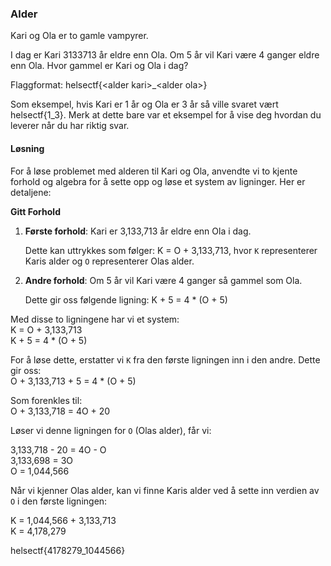 ### Alder
Kari og Ola er to gamle vampyrer.

I dag er Kari 3133713 år eldre enn Ola. Om 5 år vil Kari være 4 ganger eldre enn Ola. Hvor gammel er Kari og Ola i dag?

Flaggformat: helsectf{\<alder kari\>\_\<alder ola\>}

Som eksempel, hvis Kari er 1 år og Ola er 3 år så ville svaret vært helsectf{1_3}. Merk at dette bare var et eksempel for å vise deg hvordan du leverer når du har riktig svar.

#### Løsning

For å løse problemet med alderen til Kari og Ola, anvendte vi to kjente forhold og algebra for å sette opp og løse et system av ligninger. Her er detaljene:

**Gitt Forhold**

1. **Første forhold**: Kari er 3,133,713 år eldre enn Ola i dag.

   Dette kan uttrykkes som følger: K = O + 3,133,713, hvor `K` representerer Karis alder og `O` representerer Olas alder.

2. **Andre forhold**: Om 5 år vil Kari være 4 ganger så gammel som Ola.
    
    Dette gir oss følgende ligning: K + 5 = 4 * (O + 5)


Med disse to ligningene har vi et system:\
K = O + 3,133,713\
K + 5 = 4 * (O + 5)


For å løse dette, erstatter vi `K` fra den første ligningen inn i den andre. Dette gir oss: \
O + 3,133,713 + 5 = 4 * (O + 5)

Som forenkles til: \
O + 3,133,718 = 4O + 20

Løser vi denne ligningen for `O` (Olas alder), får vi:

3,133,718 - 20 = 4O - O\
3,133,698 = 3O\
O = 1,044,566


Når vi kjenner Olas alder, kan vi finne Karis alder ved å sette inn verdien av `O` i den første ligningen:

K = 1,044,566 + 3,133,713\
K = 4,178,279

helsectf{4178279_1044566}